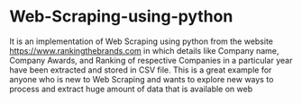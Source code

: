 # Web-Scraping-using-python
It is an implementation of Web Scraping using python from the website https://www.rankingthebrands.com in which details like Company name, Company Awards, and Ranking of respective Companies in a particular year have been extracted and stored in CSV file. This is a great example for anyone who is new to Web Scraping and wants to explore new ways to process and extract huge amount of data that is available on web
